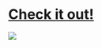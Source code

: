 # [Check it out!](https://cardsort.netlify.app)

![](https://res.cloudinary.com/carriepresley/image/upload/c_scale,h_300/v1609634560/card%20sort/Untitled-1_lvcqko.jpg)
